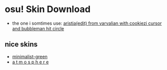 # osu! Skin Download

* the one i somtimes use: [aristia(edit) from varvalian with cookiezi cursor and bubbleman hit circle](https://github.com/Jaks01/osuSkin/blob/master/Aristia(Edit)%20own%20edit%20(cookiezi%20cursor,%20bubbleman%20hit%20circle).osk?raw=true)

## nice skins
* [minimalist-green](https://www.reddit.com/r/OsuSkins/comments/iqp6uy/minimalistgreen_std_hd_169/)
* [a t m o s p h e r e](https://skins.osuck.net/index.php?newsid=630)
